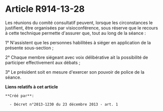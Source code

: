# Article R914-13-28

Les réunions du comité consultatif peuvent, lorsque les circonstances le justifient, être organisées par visioconférence,
sous réserve que le recours à cette technique permette d'assurer que, tout au long de la séance : 

1° N'assistent que les personnes habilitées à siéger en application de la présente sous-section ; 

2° Chaque membre siégeant avec voix délibérative ait la possibilité de participer effectivement aux débats ; 

3° Le président soit en mesure d'exercer son pouvoir de police de la séance.

**Liens relatifs à cet article**

	**Créé par**:

	  - Décret n°2013-1230 du 23 décembre 2013 - art. 1
